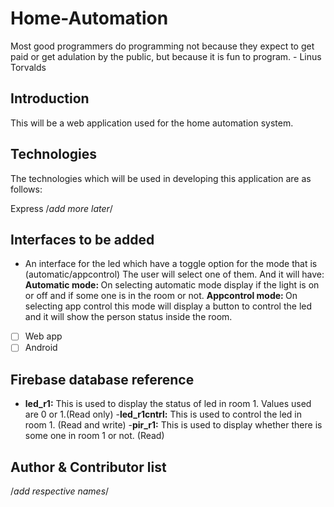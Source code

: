 # Home-Automation

Most good programmers do programming not because they expect to get paid or get adulation by the public, but because it is fun to program. - Linus Torvalds

## Introduction
This will be a web application used for the home automation system.

## Technologies
The technologies which will be used in developing this application are as follows:

Express
/*add more later*/
## Interfaces to be added
- An interface for the led which have a toggle option for the mode that is  (automatic/appcontrol)
 The user will select one of them. And it will have:
  <b>Automatic mode: </b>
  On selecting automatic mode display if the light is on or off and if some one is in the room or not.
  <b> Appcontrol mode: </b>
  On selecting app control this mode will display a button to control the led and it will show the person status inside the room.
  
 - [ ] Web app 
 - [ ] Android
  
## Firebase database reference
- **led_r1:** This is used to display the status of led in room 1. Values used are 0 or 1.(Read only)
-**led_r1cntrl:** This is used to control the led in room 1. (Read and write)
-**pir_r1:** This is used to display whether there is some one in room 1 or not. (Read)


## Author & Contributor list

/*add respective names*/

